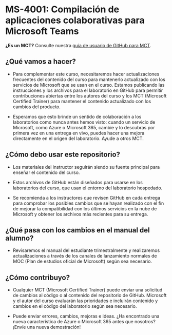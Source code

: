 # MS-4001: Compilación de aplicaciones colaborativas para Microsoft Teams

**¿Es un MCT?** Consulte nuestra [guía de usuario de GitHub para MCT](https://microsoftlearning.github.io/MCT-User-Guide/).

## ¿Qué vamos a hacer?

- Para complementar este curso, necesitaremos hacer actualizaciones frecuentes del contenido del curso para mantenerlo actualizado con los servicios de Microsoft que se usan en el curso. Estamos publicando las instrucciones y los archivos para el laboratorio en GitHub para permitir contribuciones abiertas entre los autores del curso y los MCT (Microsoft Certified Trainer) para mantener el contenido actualizado con los cambios del producto.

- Esperamos que esto brinde un sentido de colaboración a los laboratorios como nunca antes hemos visto: cuando un servicio de Microsoft, como Azure o Microsoft 365, cambie y lo descubras por primera vez en una entrega en vivo, puedes hacer una mejora directamente en el origen del laboratorio. Ayude a otros MCT.

## ¿Cómo debo usar este repositorio?

- Los materiales del instructor seguirán siendo su fuente principal para enseñar el contenido del curso.

- Estos archivos de GitHub están diseñados para usarse en los laboratorios del curso, que usan el entorno del laboratorio hospedado.

- Se recomienda a los instructores que revisen GitHub en cada entrega para comprobar los posibles cambios que se hayan realizado con el fin de mejorar la compatibilidad con los últimos servicios en la nube de Microsoft y obtener los archivos más recientes para su entrega.

## ¿Qué pasa con los cambios en el manual del alumno?

- Revisaremos el manual del estudiante trimestralmente y realizaremos actualizaciones a través de los canales de lanzamiento normales de MOC (Plan de estudios oficial de Microsoft) según sea necesario.

## ¿Cómo contribuyo?

- Cualquier MCT (Microsoft Certified Trainer) puede enviar una solicitud de cambios al código o al contenido del repositorio de GitHub. Microsoft y el autor del curso evaluarán las prioridades e incluirán contenido y cambios en el código del laboratorio según sea necesario.

- Puede enviar errores, cambios, mejoras e ideas. ¿Ha encontrado una nueva característica de Azure o Microsoft 365 antes que nosotros? ¡Envíe una nueva demostración!
